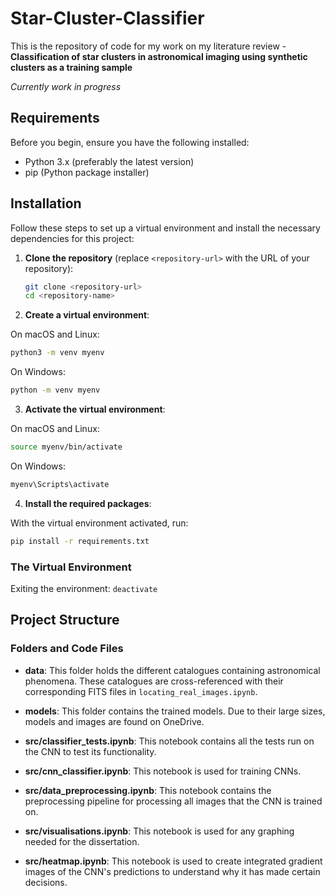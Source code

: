 # Star-Cluster-Classifier

This is the repository of code for my work on my literature review - <b>Classification of star clusters in astronomical imaging using synthetic clusters as a training sample</b>

<i>Currently work in progress</i>

## Requirements

Before you begin, ensure you have the following installed:

- Python 3.x (preferably the latest version)
- pip (Python package installer)

## Installation

Follow these steps to set up a virtual environment and install the necessary dependencies for this project:

1. **Clone the repository** (replace `<repository-url>` with the URL of your repository):
   ```bash
   git clone <repository-url>
   cd <repository-name>
   ```

2. **Create a virtual environment**:

On macOS and Linux:
```bash
python3 -m venv myenv
```
On Windows:
```bash
python -m venv myenv
```

3. **Activate the virtual environment**:

On macOS and Linux:
```bash
source myenv/bin/activate
```

On Windows:
```bash
myenv\Scripts\activate
```

4. **Install the required packages**: 

With the virtual environment activated, run:
```bash
pip install -r requirements.txt
```

### The Virtual Environment

Exiting the environment:
`deactivate`

## Project Structure

### Folders and Code Files

- **data**: This folder holds the different catalogues containing astronomical phenomena. These catalogues are cross-referenced with their corresponding FITS files in `locating_real_images.ipynb`.

- **models**: This folder contains the trained models. Due to their large sizes, models and images are found on OneDrive.

- **src/classifier_tests.ipynb**: This notebook contains all the tests run on the CNN to test its functionality.

- **src/cnn_classifier.ipynb**: This notebook is used for training CNNs.

- **src/data_preprocessing.ipynb**: This notebook contains the preprocessing pipeline for processing all images that the CNN is trained on.

- **src/visualisations.ipynb**: This notebook is used for any graphing needed for the dissertation.

- **src/heatmap.ipynb**: This notebook is used to create integrated gradient images of the CNN's predictions to understand why it has made certain decisions.